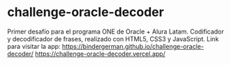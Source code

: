 # challenge-oracle-decoder
Primer desafío para el programa ONE de Oracle + Alura Latam. Codificador y decodificador de frases, realizado con HTML5, CSS3 y JavaScript. Link para visitar la app: 
https://bindergerman.github.io/challenge-oracle-decoder/
https://challenge-oracle-decoder.vercel.app/

